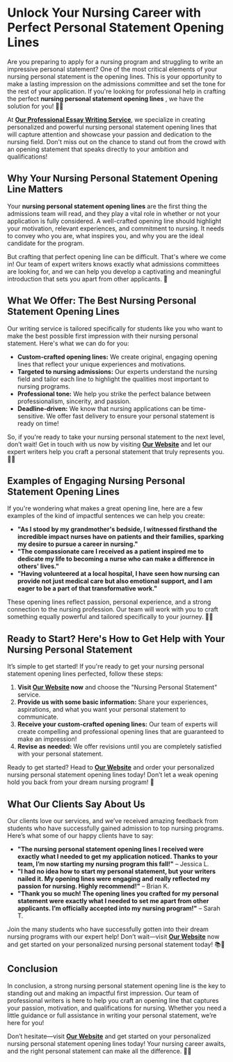 # Unlock Your Nursing Career with Perfect Personal Statement Opening Lines

Are you preparing to apply for a nursing program and struggling to write an impressive personal statement? One of the most critical elements of your nursing personal statement is the opening lines. This is your opportunity to make a lasting impression on the admissions committee and set the tone for the rest of your application. If you're looking for professional help in crafting the perfect **nursing personal statement opening lines** , we have the solution for you! 🏥✨

At [**Our Professional Essay Writing Service**](https://tinyurl.com/topessay?keyword=nursing+personal+statement+opening+lines), we specialize in creating personalized and powerful nursing personal statement opening lines that will capture attention and showcase your passion and dedication to the nursing field. Don't miss out on the chance to stand out from the crowd with an opening statement that speaks directly to your ambition and qualifications!

## Why Your Nursing Personal Statement Opening Line Matters

Your **nursing personal statement opening lines** are the first thing the admissions team will read, and they play a vital role in whether or not your application is fully considered. A well-crafted opening line should highlight your motivation, relevant experiences, and commitment to nursing. It needs to convey who you are, what inspires you, and why you are the ideal candidate for the program.

But crafting that perfect opening line can be difficult. That's where we come in! Our team of expert writers knows exactly what admissions committees are looking for, and we can help you develop a captivating and meaningful introduction that sets you apart from other applicants. 🌟

## What We Offer: The Best Nursing Personal Statement Opening Lines

Our writing service is tailored specifically for students like you who want to make the best possible first impression with their nursing personal statement. Here's what we can do for you:

- **Custom-crafted opening lines:** We create original, engaging opening lines that reflect your unique experiences and motivations.
- **Targeted to nursing admissions:** Our experts understand the nursing field and tailor each line to highlight the qualities most important to nursing programs.
- **Professional tone:** We help you strike the perfect balance between professionalism, sincerity, and passion.
- **Deadline-driven:** We know that nursing applications can be time-sensitive. We offer fast delivery to ensure your personal statement is ready on time!

So, if you're ready to take your nursing personal statement to the next level, don’t wait! Get in touch with us now by visiting [**Our Website**](https://tinyurl.com/topessay?keyword=nursing+personal+statement+opening+lines) and let our expert writers help you craft a personal statement that truly represents you. 💪📑

## Examples of Engaging Nursing Personal Statement Opening Lines

If you're wondering what makes a great opening line, here are a few examples of the kind of impactful sentences we can help you create:

- **"As I stood by my grandmother's bedside, I witnessed firsthand the incredible impact nurses have on patients and their families, sparking my desire to pursue a career in nursing."**
- **"The compassionate care I received as a patient inspired me to dedicate my life to becoming a nurse who can make a difference in others' lives."**
- **"Having volunteered at a local hospital, I have seen how nursing can provide not just medical care but also emotional support, and I am eager to be a part of that transformative work."**

These opening lines reflect passion, personal experience, and a strong connection to the nursing profession. Our team will work with you to craft something equally powerful and tailored specifically to your journey. 🌱💉

## Ready to Start? Here's How to Get Help with Your Nursing Personal Statement

It’s simple to get started! If you're ready to get your nursing personal statement opening lines perfected, follow these steps:

1. **Visit [Our Website](https://tinyurl.com/topessay?keyword=nursing+personal+statement+opening+lines) now** and choose the "Nursing Personal Statement" service.
2. **Provide us with some basic information:** Share your experiences, aspirations, and what you want your personal statement to communicate.
3. **Receive your custom-crafted opening lines:** Our team of experts will create compelling and professional opening lines that are guaranteed to make an impression!
4. **Revise as needed:** We offer revisions until you are completely satisfied with your personal statement.

Ready to get started? Head to [**Our Website**](https://tinyurl.com/topessay?keyword=nursing+personal+statement+opening+lines) and order your personalized nursing personal statement opening lines today! Don’t let a weak opening hold you back from your dream nursing program! 💙

## What Our Clients Say About Us

Our clients love our services, and we’ve received amazing feedback from students who have successfully gained admission to top nursing programs. Here’s what some of our happy clients have to say:

- **"The nursing personal statement opening lines I received were exactly what I needed to get my application noticed. Thanks to your team, I’m now starting my nursing program this fall!"** – Jessica L.
- **"I had no idea how to start my personal statement, but your writers nailed it. My opening lines were engaging and really reflected my passion for nursing. Highly recommend!"** – Brian K.
- **"Thank you so much! The opening lines you crafted for my personal statement were exactly what I needed to set me apart from other applicants. I’m officially accepted into my nursing program!"** – Sarah T.

Join the many students who have successfully gotten into their dream nursing programs with our expert help! Don’t wait—visit [**Our Website**](https://tinyurl.com/topessay?keyword=nursing+personal+statement+opening+lines) now and get started on your personalized nursing personal statement today! 📚💪

## Conclusion

In conclusion, a strong nursing personal statement opening line is the key to standing out and making an impactful first impression. Our team of professional writers is here to help you craft an opening line that captures your passion, motivation, and qualifications for nursing. Whether you need a little guidance or full assistance in writing your personal statement, we’re here for you!

Don’t hesitate—visit [**Our Website**](https://tinyurl.com/topessay?keyword=nursing+personal+statement+opening+lines) and get started on your personalized nursing personal statement opening lines today! Your nursing career awaits, and the right personal statement can make all the difference. 🌟💼
